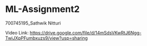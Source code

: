# ML-Assignment2
700745195_Sathwik Nitturi

Video Link: https://drive.google.com/file/d/14mSdsVKwRtJ6Ngg-TwiJXpPFumbxuzs9/view?usp=sharing
